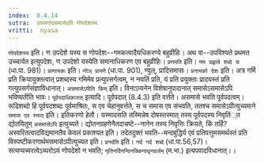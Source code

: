 ```yaml
---
index:  8.4.14
sutra:  उपसर्गादसमासेऽपि णोपदेशस्य
vritti:  nyasa
---
```


`णोपदेशस्य` इति। ण उपदेशे यस्य स णोपदेशः--गमकत्वादैयधिकरण्ये बहुव्रीहिः। अथ वा--उपविश्यते प्रथमत उच्चार्यत इत्युपदेशः, ण उपदेशो यस्येति समानाधिकरण एव बहुव्रीहिः। `प्रणमति` इति। `णम प्रह्वत्वे शब्दे च` (धा.पा. 981)। `प्राणायकः` इति। `णोञ् प्रापणे` (धा.पा. 901), ण्वुल्, प्रादिसमासः।
`प्रनायको देशः` इति। अत्र गर्मि प्रति क्रियायुक्तत्वात् प्रशब्दस्य गमिमेव प्रत्युपसर्गत्वम्, न नयतिं प्रति, यं प्रति प्रयुक्ताः प्रादयस्तं प्रति गत्युपसर्गसंज्ञाविधानात्। `असमासेऽपीति किम्` इति। विनाऽप्यनेन विशेषानुपादानात् समासेऽसमासेऽपि भविष्यतीति भावः। `पूर्वपदाधिकारात्` इत्यादि। पूर्वपदात् (8.4.3) इति वर्त्तते। असमासे भवति पूर्वपदत्वम्। रूढिशब्दो हि पूर्वपदशब्दः पूर्वमाश्रितः, स एव चेहानुवर्त्तते, स च समास एव संभवति, ततश्च समासेऽपीत्युच्यमाने `समास एव स्यात्` इति। इतिकरणो हेतौ। यस्मादसति तस्मिन्नेष दोषस्तस्मात् तस्य पूर्वपदस्य निवृतिं्त द्योतयितुम् `असमासेऽपि` इत्युच्यते। द्योतनग्रहणेनैतदाचष्टे--नानेन तस्य निवृत्तिः क्रियते, किं तर्हि? अस्वरितत्वादविद्यमानतैव केवलं प्रकाश्यत इति। तदेतदुक्तं भवति--मन्दबुद्धिर्य एवं प्रतिपत्तुमसमर्थस्तं प्रति विस्पष्टीकरणार्थमसमासेऽपीत्युच्यत इति। `प्रनर्दति` इति। `नर्द गर्द शब्दे` (धा.पा.56,57)। सत्यप्यच्परत्वेऽच्परोऽयं णोपदेशो न भवति; `नृतिनर्दिनन्दिनक्किनाथृनवर्जम्` (म.भा.) इत्यपवादविधानात्।।


